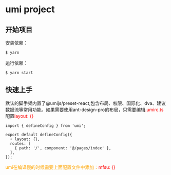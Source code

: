 # umi project

## 开始项目

安装依赖：
```bash
$ yarn
```

运行依赖：
```bash
$ yarn start
```
## 快速上手
默认的脚手架内置了@umijs/preset-react,包含布局、权限、国际化、dva、建议数据流等常用功能。如果需要使用ant-design-pro的布局，只需要编辑<font color="RED">.umirc.ts</font>配置<font color="RED">layout: {}</font>
```
import { defineConfig } from 'umi';

export default defineConfig({
  + layout: {},
  routes: [
    { path: '/', component: '@/pages/index' },
  ],
});
```
<font color="ORANGE">umi在编译慢的时候需要上面配置文件中添加：</font><font color="RED">mfsu: {}</font>